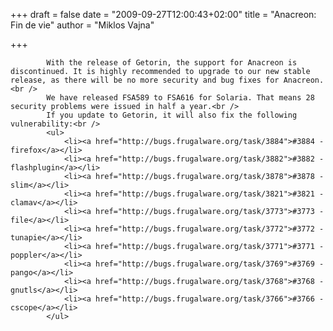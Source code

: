 
+++
draft = false
date = "2009-09-27T12:00:43+02:00"
title = "Anacreon: Fin de vie"
author = "Miklos Vajna"

+++

            With the release of Getorin, the support for Anacreon is discontinued. It is highly recommended to upgrade to our new stable release, as there will be no more security and bug fixes for Anacreon.<br />
            We have released FSA589 to FSA616 for Solaria. That means 28 security problems were issued in half a year.<br />
            If you update to Getorin, it will also fix the following vulnerability:<br />
            <ul>
                <li><a href="http://bugs.frugalware.org/task/3884">#3884 - firefox</a></li>
                <li><a href="http://bugs.frugalware.org/task/3882">#3882 - flashplugin</a></li>
                <li><a href="http://bugs.frugalware.org/task/3878">#3878 - slim</a></li>
                <li><a href="http://bugs.frugalware.org/task/3821">#3821 - clamav</a></li>
                <li><a href="http://bugs.frugalware.org/task/3773">#3773 - file</a></li>
                <li><a href="http://bugs.frugalware.org/task/3772">#3772 - tunapie</a></li>
                <li><a href="http://bugs.frugalware.org/task/3771">#3771 - poppler</a></li>
                <li><a href="http://bugs.frugalware.org/task/3769">#3769 - pango</a></li>
                <li><a href="http://bugs.frugalware.org/task/3768">#3768 - gnutls</a></li>
                <li><a href="http://bugs.frugalware.org/task/3766">#3766 - cscope</a></li>
            </ul>
            
        